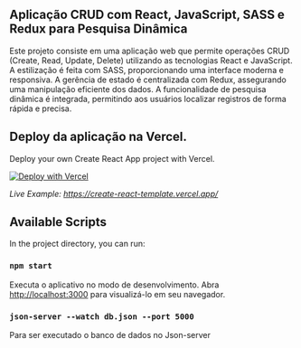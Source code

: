 
<h2>Aplicação CRUD com React, JavaScript, SASS e Redux para Pesquisa Dinâmica </h2>

Este projeto consiste em uma aplicação web que permite operações CRUD (Create, Read, Update, Delete) utilizando as tecnologias React e JavaScript. A estilização é feita com SASS, proporcionando uma interface moderna e responsiva. A gerência de estado é centralizada com Redux, assegurando uma manipulação eficiente dos dados. A funcionalidade de pesquisa dinâmica é integrada, permitindo aos usuários localizar registros de forma rápida e precisa.


## Deploy da aplicação na Vercel.

Deploy your own Create React App project with Vercel.

[![Deploy with Vercel](https://vercel.com/button)](https://vercel.com/new/clone?repository-url=https://github.com/vercel/vercel/tree/main/examples/create-react-app&template=create-react-app)

_Live Example: https://create-react-template.vercel.app/_

## Available Scripts

In the project directory, you can run:

### `npm start`

Executa o aplicativo no modo de desenvolvimento. Abra [http://localhost:3000](http://localhost:3000) para visualizá-lo em seu navegador. 

### `json-server --watch db.json --port 5000`
Para ser executado o banco de dados no Json-server
